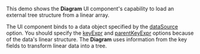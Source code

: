 This demo shows the **Diagram** UI component's capability to load an external tree structure from a linear array.

The UI component binds to a data object specified by the [dataSource](/Documentation/ApiReference/UI_Widgets/dxDiagram/Configuration/nodes/#dataSource) option. You should specify the [keyExpr](/Documentation/ApiReference/UI_Widgets/dxDiagram/Configuration/nodes/#keyExpr) and [parentKeyExpr](/Documentation/ApiReference/UI_Widgets/dxDiagram/Configuration/nodes/#parentKeyExpr) options because of the data's linear structure. The **Diagram** uses information from the key fields to transform linear data into a tree.